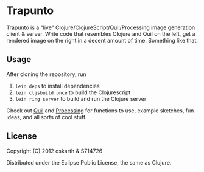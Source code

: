 # Trapunto

Trapunto is a "live" Clojure/ClojureScript/Quil/Processing image generation client & server. Write code that resembles Clojure and Quil on the left, get a rendered image on the right in a decent amount of time. Something like that.

## Usage

After cloning the repository, run

1. `lein deps` to install dependencies
2. `lein cljsbuild once` to build the Clojurescript
3. `lein ring server` to build and run the Clojure server

Check out [Quil](https://github.com/quil/quil) and [Processing](http://processing.org/) for functions to use, example sketches, fun ideas, and all sorts of cool stuff.

## License

Copyright (C) 2012 oskarth & S714726

Distributed under the Eclipse Public License, the same as Clojure.
